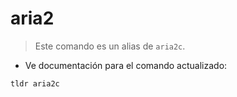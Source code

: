 # aria2

> Este comando es un alias de `aria2c`.

- Ve documentación para el comando actualizado:

`tldr aria2c`
